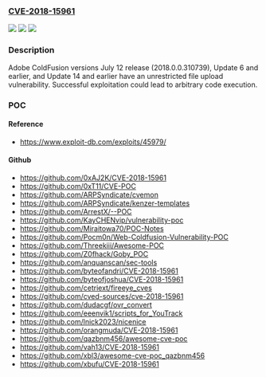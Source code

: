 ### [CVE-2018-15961](https://cve.mitre.org/cgi-bin/cvename.cgi?name=CVE-2018-15961)
![](https://img.shields.io/static/v1?label=Product&message=ColdFusion&color=blue)
![](https://img.shields.io/static/v1?label=Version&message=n%2Fa&color=blue)
![](https://img.shields.io/static/v1?label=Vulnerability&message=Unrestricted%20file%20upload&color=brighgreen)

### Description

Adobe ColdFusion versions July 12 release (2018.0.0.310739), Update 6 and earlier, and Update 14 and earlier have an unrestricted file upload vulnerability. Successful exploitation could lead to arbitrary code execution.

### POC

#### Reference
- https://www.exploit-db.com/exploits/45979/

#### Github
- https://github.com/0xAJ2K/CVE-2018-15961
- https://github.com/0xT11/CVE-POC
- https://github.com/ARPSyndicate/cvemon
- https://github.com/ARPSyndicate/kenzer-templates
- https://github.com/ArrestX/--POC
- https://github.com/KayCHENvip/vulnerability-poc
- https://github.com/Miraitowa70/POC-Notes
- https://github.com/Pocm0n/Web-Coldfusion-Vulnerability-POC
- https://github.com/Threekiii/Awesome-POC
- https://github.com/Z0fhack/Goby_POC
- https://github.com/anquanscan/sec-tools
- https://github.com/byteofandri/CVE-2018-15961
- https://github.com/byteofjoshua/CVE-2018-15961
- https://github.com/cetriext/fireeye_cves
- https://github.com/cved-sources/cve-2018-15961
- https://github.com/dudacgf/ovr_convert
- https://github.com/eeenvik1/scripts_for_YouTrack
- https://github.com/lnick2023/nicenice
- https://github.com/orangmuda/CVE-2018-15961
- https://github.com/qazbnm456/awesome-cve-poc
- https://github.com/vah13/CVE-2018-15961
- https://github.com/xbl3/awesome-cve-poc_qazbnm456
- https://github.com/xbufu/CVE-2018-15961

